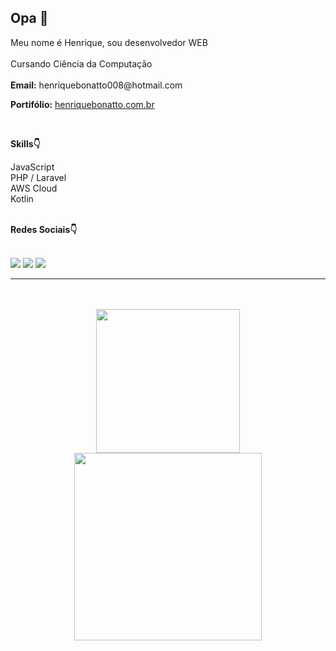    <div>
        <h2>Opa 👋</h2>
         <p>Meu nome é Henrique, sou desenvolvedor WEB<br><br> Cursando Ciência da Computação <br><br> <strong>Email:</strong> henriquebonatto008@hotmail.com</p>
         <p><strong>Portifólio:</strong> <a href="https://henriquebonatto.com.br">henriquebonatto.com.br</a></p>
    </div><br>

   **Skills👇**
  <div style="display: inline_block">
        JavaScript <br>
        PHP / Laravel <br>
        AWS Cloud <br>
        Kotlin <br><br>
   
**Redes Sociais👇**
 <div> 
        <br><a href="https://www.instagram.com/henrique_natto/" target="_blank"><img src="https://img.shields.io/badge/-Instagram-%23E4405F?style=for-the-badge&logo=instagram&logoColor=white" target="_blank"></a>
        <a href = "henriquebonatto008@hotmail.com"><img src="https://img.shields.io/badge/-Gmail-%23333?style=for-the-badge&logo=gmail&logoColor=white" target="_blank"></a>
        <a href="https://www.linkedin.com/in/henbonatto/" target="_blank"><img src="https://img.shields.io/badge/-LinkedIn-%230077B5?style=for-the-badge&logo=linkedin&logoColor=white" target="_blank"></a><br><hr>
       
  </div><br><br>
    
  <div align="center">
        <img height="230em" src="https://github-readme-stats.vercel.app/api?username=nattohen&theme=dracula"/>
        <img height="300em" src="https://github-readme-stats.vercel.app/api/top-langs/?username=nattohen&langs_count=7&theme=dracula"/>
  </div>
